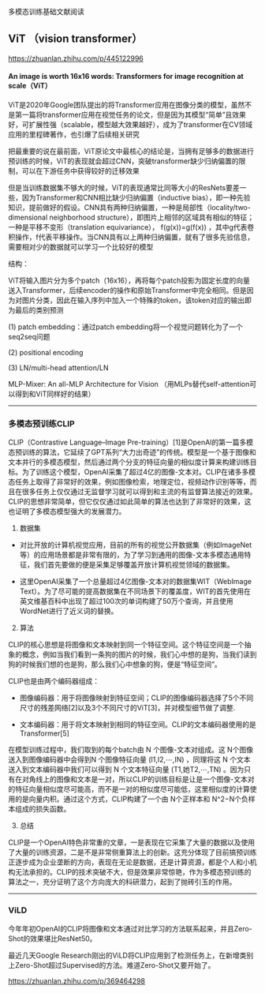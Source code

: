 多模态训练基础文献阅读

## ViT （vision transformer）

https://zhuanlan.zhihu.com/p/445122996

#### An image is worth 16x16 words: Transformers for image recognition at scale（ViT）

ViT是2020年Google团队提出的将Transformer应用在图像分类的模型，虽然不是第一篇将transformer应用在视觉任务的论文，但是因为其模型“简单”且效果好，可扩展性强（scalable，模型越大效果越好），成为了transformer在CV领域应用的里程碑著作，也引爆了后续相关研究

把最重要的说在最前面，ViT原论文中最核心的结论是，当拥有足够多的数据进行预训练的时候，ViT的表现就会超过CNN，突破transformer缺少归纳偏置的限制，可以在下游任务中获得较好的迁移效果

但是当训练数据集不够大的时候，ViT的表现通常比同等大小的ResNets要差一些，因为Transformer和CNN相比缺少归纳偏置（inductive bias），即一种先验知识，提前做好的假设。CNN具有两种归纳偏置，一种是局部性（locality/two-dimensional neighborhood structure），即图片上相邻的区域具有相似的特征；一种是平移不变形（translation equivariance）， f(g(x))=g(f(x)) ，其中g代表卷积操作，f代表平移操作。当CNN具有以上两种归纳偏置，就有了很多先验信息，需要相对少的数据就可以学习一个比较好的模型

结构：

ViT将输入图片分为多个patch（16x16），再将每个patch投影为固定长度的向量送入Transformer，后续encoder的操作和原始Transformer中完全相同。但是因为对图片分类，因此在输入序列中加入一个特殊的token，该token对应的输出即为最后的类别预测

(1) patch embedding：通过patch embedding将一个视觉问题转化为了一个seq2seq问题

(2) positional encoding

(3) LN/multi-head attention/LN



MLP-Mixer: An all-MLP Architecture for Vision （用MLPs替代self-attention可以得到和ViT同样好的结果）

---

### 多模态预训练CLIP

CLIP（Contrastive Language–Image Pre-training）[1]是OpenAI的第一篇多模态预训练的算法，它延续了GPT系列“大力出奇迹”的传统。模型是一个基于图像和文本并行的多模态模型，然后通过两个分支的特征向量的相似度计算来构建训练目标。为了训练这个模型，OpenAI采集了超过4亿的图像-文本对。CLIP在诸多多模态任务上取得了非常好的效果，例如图像检索，地理定位，视频动作识别等等，而且在很多任务上仅仅通过无监督学习就可以得到和主流的有监督算法接近的效果。CLIP的思想非常简单，但它仅仅通过如此简单的算法也达到了非常好的效果，这也证明了多模态模型强大的发展潜力。

1. 数据集

* 对比开放的计算机视觉应用，目前的所有的视觉公开数据集（例如ImageNet等）的应用场景都是非常有限的，为了学习到通用的图像-文本多模态通用特征，我们首先要做的便是采集足够覆盖开放计算机视觉领域的数据集。

* 这里OpenAI采集了一个总量超过4亿图像-文本对的数据集WIT（WebImage Text）。为了尽可能的提高数据集在不同场景下的覆盖度，WIT的首先使用在英文维基百科中出现了超过100次的单词构建了50万个查询，并且使用WordNet进行了近义词的替换。

2. 算法

CLIP的核心思想是将图像和文本映射到同一个特征空间。这个特征空间是一个抽象的概念，例如当我们看到一条狗的图片的时候，我们心中想的是狗，当我们读到狗的时候我们想的也是狗，那么我们心中想象的狗，便是“特征空间”。

CLIP也是由两个编码器组成：

- 图像编码器：用于将图像映射到特征空间；CLIP的图像编码器选择了5个不同尺寸的残差网络[2]以及3个不同尺寸的ViT[3]，并对模型细节做了调整.

- 文本编码器：用于将文本映射到相同的特征空间。CLIP的文本编码器使用的是Transformer[5]

在模型训练过程中，我们取到的每个batch由 N 个图像-文本对组成。这 N个图像送入到图像编码器中会得到N 个图像特征向量 (I1,I2,⋯,IN) ，同理将这 N 个文本送入到文本编码器中我们可以得到 N 个文本特征向量 (T1,她T2,⋯,TN) 。因为只有在对角线上的图像和文本是一对，所以CLIP的训练目标是让是一个图像-文本对的特征向量相似度尽可能高，而不是一对的相似度尽可能低，这里相似度的计算使用的是向量内积。通过这个方式，CLIP构建了一个由 N个正样本和 N^2−N个负样本组成的损失函数。

3. 总结

CLIP是一个OpenAI特色非常重的文章，一是表现在它采集了大量的数据以及使用了大量的训练资源，二是不是非常侧重算法上的创新。这充分体现了目前搞预训练正逐步成为企业垄断的方向，表现在无论是数据，还是计算资源，都是个人和小机构无法承担的。CLIP的技术突破不大，但是效果非常惊艳，作为多模态预训练的算法之一，充分证明了这个方向庞大的科研潜力，起到了抛砖引玉的作用。

-----

### ViLD

今年年初OpenAI的CLIP将图像和文本通过对比学习的方法联系起来，并且Zero-Shot的效果堪比ResNet50。

最近几天Google Research刚出的ViLD将CLIP应用到了检测任务上，在新增类别上Zero-Shot超过Supervised的方法。难道Zero-Shot又要开始了。

https://zhuanlan.zhihu.com/p/369464298